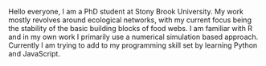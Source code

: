 Hello everyone, I am a PhD student at Stony Brook University. My work mostly revolves around ecological networks, 
with my current focus being the stability of the basic building blocks of food webs. I am familiar with R and in my own work I primarily use a numerical simulation based approach. Currently I am trying to add to my programming skill set by learning Python and JavaScript.   
